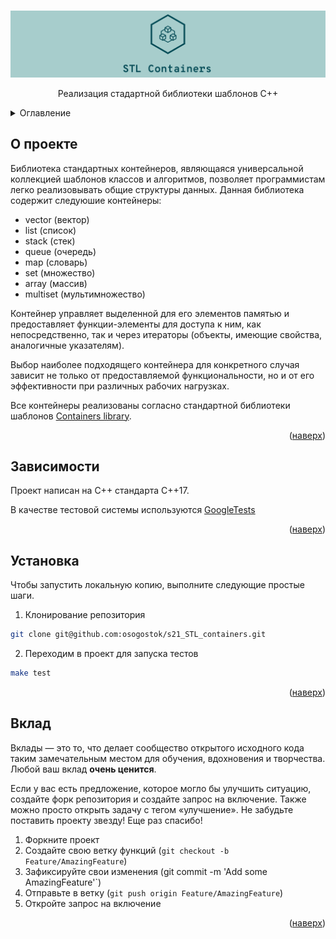 
<a name="readme-top"></a>

<!-- PROJECT LOGO -->
<br />
<div align="center">
  <a href="https://github.com/osogostok/s21_STL_containers">
    <img src="./materials/imgs/logo_.png" alt="Logo">
  </a>

  <!-- <h3 align="center">STL Containers</h3> -->

  <p align="center">
    Реализация стадартной библиотеки шаблонов С++
    <br />
  </p>
</div>

<!-- TABLE OF CONTENTS -->
<details>
  <summary>Оглавление</summary>
  <ol>
    <li>
      <a href="#about-the-project">О проекте</a>
      <ul>
        <li><a href="#built-with">Зависимости</a></li>
      </ul>
    </li>
    <li>
      <a href="#getting-started">Устанвока</a>
    </li>
    <li><a href="#usage">Применение</a></li>
    <li><a href="#contributing">Вклад</a></li>
  </ol>
</details>



<!-- ABOUT THE PROJECT -->
## О проекте
Библиотека стандартных контейнеров, являющаяся универсальной коллекцией шаблонов классов и алгоритмов, позволяет программистам легко реализовывать общие структуры данных. 
Данная библиотека содержит следуюшие контейнеры:
* vector (вектор)
* list (список)
* stack (стек)  
* queue (очередь)
* map (словарь)
* set (множество)
* array (массив)
* multiset (мультимножество)

Контейнер управляет выделенной для его элементов памятью и предоставляет функции-элементы для доступа к ним, как непосредственно, так и через итераторы (объекты, имеющие свойства, аналогичные указателям).

Выбор наиболее подходящего контейнера для конкретного случая зависит не только от предоставляемой функциональности, но и от его эффективности при различных рабочих нагрузках.


Все контейнеры реализованы согласно стандартной библиотеки шаблонов <a href="https://en.cppreference.com/w/cpp/container">Containers library</a>.

<p align="right">(<a href="#readme-top">наверх</a>)</p>


## Зависимости
Проект написан на С++ стандарта C++17.

В качестве тестовой системы используются <a href="https://github.com/google/googletest/tree/main">GoogleTests</a>

<p align="right">(<a href="#readme-top">наверх</a>)</p>


<!-- GETTING STARTED -->
## Установка
Чтобы запустить локальную копию, выполните следующие простые шаги.

1. Клонирование репозитория 

```sh
git clone git@github.com:osogostok/s21_STL_containers.git
```
2. Переходим в проект для запуска тестов 

```sh
make test
```
<p align="right">(<a href="#readme-top">наверх</a>)</p>


<!-- CONTRIBUTING -->
## Вклад

Вклады — это то, что делает сообщество открытого исходного кода таким замечательным местом для обучения, вдохновения и творчества. Любой ваш вклад **очень ценится**.

Если у вас есть предложение, которое могло бы улучшить ситуацию, создайте форк репозитория и создайте запрос на включение. Также можно просто открыть задачу с тегом «улучшение».
Не забудьте поставить проекту звезду! Еще раз спасибо!

1. Форкните проект
2. Создайте свою ветку функций (`git checkout -b Feature/AmazingFeature`)
3. Зафиксируйте свои изменения (git commit -m 'Add some AmazingFeature'`)
4. Отправьте в ветку (`git push origin Feature/AmazingFeature`)
5. Откройте запрос на включение

<p align="right">(<a href="#readme-top">наверх</a>)</p>


